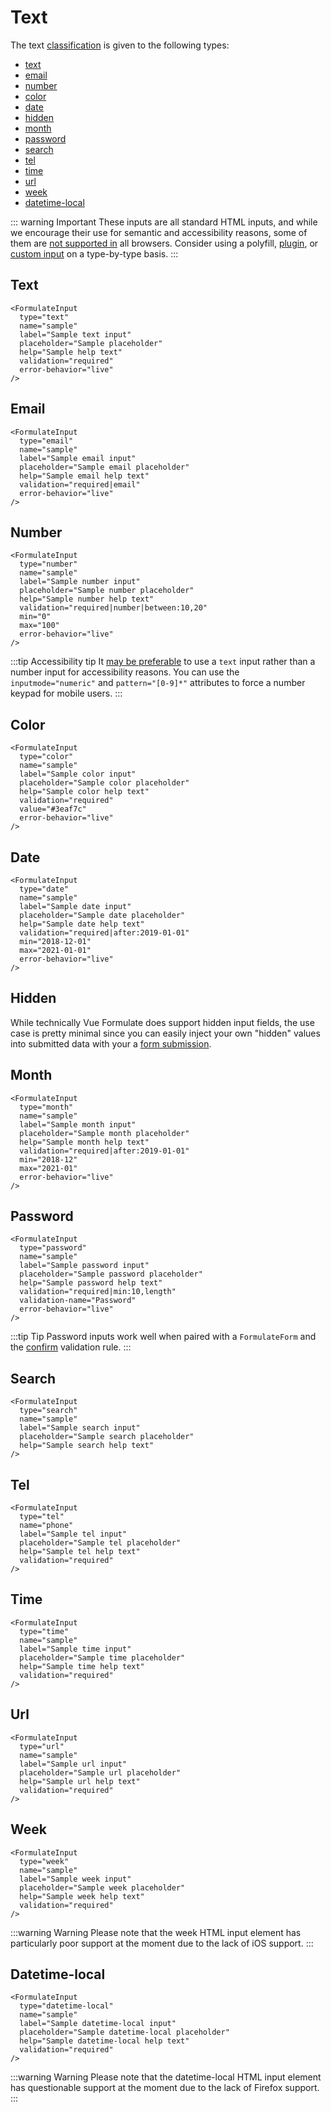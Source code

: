 # Text

The text [classification](/inputs/) is given to the following types:

- [text](#text)
- [email](#email)
- [number](#number)
- [color](#color)
- [date](#date)
- [hidden](#hidden)
- [month](#month)
- [password](#password)
- [search](#search)
- [tel](#tel)
- [time](#time)
- [url](#url)
- [week](#week)
- [datetime-local](#datetime-local)

::: warning Important
These inputs are all standard HTML inputs, and while we encourage their use for
semantic and accessibility reasons, some of them are [not supported in](https://caniuse.com/#feat=input-datetime)
all browsers. Consider using a polyfill, [plugin](/plugins), or [custom input](/custom-inputs)
on a type-by-type basis.
:::

## Text

```vue
<FormulateInput
  type="text"
  name="sample"
  label="Sample text input"
  placeholder="Sample placeholder"
  help="Sample help text"
  validation="required"
  error-behavior="live"
/>
```

<demo-input-text />

## Email

```vue
<FormulateInput
  type="email"
  name="sample"
  label="Sample email input"
  placeholder="Sample email placeholder"
  help="Sample email help text"
  validation="required|email"
  error-behavior="live"
/>
```

<demo-input-email />

## Number

```vue
<FormulateInput
  type="number"
  name="sample"
  label="Sample number input"
  placeholder="Sample number placeholder"
  help="Sample number help text"
  validation="required|number|between:10,20"
  min="0"
  max="100"
  error-behavior="live"
/>
```

<demo-input-number />

:::tip Accessibility tip
It [may be preferable](https://technology.blog.gov.uk/2020/02/24/why-the-gov-uk-design-system-team-changed-the-input-type-for-numbers/)
to use a `text` input rather than a number input for accessibility reasons. You
can use the `inputmode="numeric"` and `pattern="[0-9]*"` attributes to force a
number keypad for mobile users.
:::

## Color

```vue
<FormulateInput
  type="color"
  name="sample"
  label="Sample color input"
  placeholder="Sample color placeholder"
  help="Sample color help text"
  validation="required"
  value="#3eaf7c"
  error-behavior="live"
/>
```

<demo-input-color />

## Date

```vue
<FormulateInput
  type="date"
  name="sample"
  label="Sample date input"
  placeholder="Sample date placeholder"
  help="Sample date help text"
  validation="required|after:2019-01-01"
  min="2018-12-01"
  max="2021-01-01"
  error-behavior="live"
/>
```

<demo-input-date />

## Hidden

While technically Vue Formulate does support hidden input fields, the use case
is pretty minimal since you can easily inject your own "hidden" values into
submitted data with your a [form submission](/guide/forms).

## Month


```vue
<FormulateInput
  type="month"
  name="sample"
  label="Sample month input"
  placeholder="Sample month placeholder"
  help="Sample month help text"
  validation="required|after:2019-01-01"
  min="2018-12"
  max="2021-01"
  error-behavior="live"
/>
```

<demo-input-month />

## Password

```vue
<FormulateInput
  type="password"
  name="sample"
  label="Sample password input"
  placeholder="Sample password placeholder"
  help="Sample password help text"
  validation="required|min:10,length"
  validation-name="Password"
  error-behavior="live"
/>
```

<demo-input-password />

:::tip Tip
Password inputs work well when paired with a `FormulateForm` and the [confirm](/guide/validation/#confirm)
validation rule.
:::

## Search

```vue
<FormulateInput
  type="search"
  name="sample"
  label="Sample search input"
  placeholder="Sample search placeholder"
  help="Sample search help text"
/>
```

<demo-input-search />

## Tel

```vue
<FormulateInput
  type="tel"
  name="phone"
  label="Sample tel input"
  placeholder="Sample tel placeholder"
  help="Sample tel help text"
  validation="required"
/>
```

<demo-input-tel />

## Time

```vue
<FormulateInput
  type="time"
  name="sample"
  label="Sample time input"
  placeholder="Sample time placeholder"
  help="Sample time help text"
  validation="required"
/>
```

<demo-input-time />

## Url

```vue
<FormulateInput
  type="url"
  name="sample"
  label="Sample url input"
  placeholder="Sample url placeholder"
  help="Sample url help text"
  validation="required"
/>
```

<demo-input-url />

## Week

```vue
<FormulateInput
  type="week"
  name="sample"
  label="Sample week input"
  placeholder="Sample week placeholder"
  help="Sample week help text"
  validation="required"
/>
```

<demo-input-week />

:::warning Warning
Please note that the week HTML input element has particularly poor support
at the moment due to the lack of iOS support.
:::


## Datetime-local

```vue
<FormulateInput
  type="datetime-local"
  name="sample"
  label="Sample datetime-local input"
  placeholder="Sample datetime-local placeholder"
  help="Sample datetime-local help text"
  validation="required"
/>
```

<demo-input-datetime-local />

:::warning Warning
Please note that the datetime-local HTML input element has questionable support
at the moment due to the lack of Firefox support.
:::
